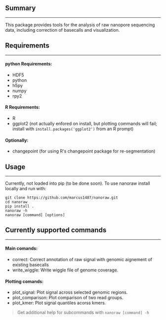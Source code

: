 ## Summary
---
This package provides tools for the analysis of raw nanopore sequencing data, including correction of basecalls and visualization.

## Requirements
---
#### python Requirements:
- HDF5
- python
- h5py
- numpy
- rpy2

#### R Requirements:
- R
- ggplot2 (not actually enfored on install, but plotting commands will fail; install with `install.packages('ggplot2')` from an R prompt)

#### Optionally:
- changepoint (for using R's changepoint package for re-segmentation)

## Usage
---
Currently, not loaded into pip (to be done soon). To use nanoraw install locally and run with:
```
git clone https://github.com/marcus1487/nanoraw.git
cd nanoraw
pip install .
nanoraw -h
nanoraw [command] [options]
```

## Currently supported commands
---
#### Main comands:
- correct: Correct annotation of raw signal with genomic aignement of existing basecalls
- write_wiggle: Write wiggle file of genome coverage.

#### Plotting comands:
- plot_signal: Plot signal across selected genomic regions.
- plot_comparison: Plot comparison of two read groups.
- plot_kmer: Plot signal quantiles acorss kmers.

> Get additional help for subcommands with `nanoraw [command] -h`
